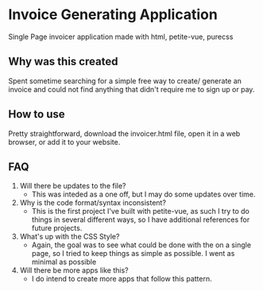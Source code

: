 # Invoice Generating Application
Single Page invoicer application made with html, petite-vue, purecss

## Why was this created
Spent sometime searching for a simple free way to create/ generate an invoice and could not find anything that didn't require me to sign up or pay.

## How to use
Pretty straightforward, download the invoicer.html file, open it in a web browser, or add it to your website.

## FAQ
1. Will there be updates to the file?
   - This was inteded as a one off, but I may do some updates over time.
2. Why is the code format/syntax inconsistent?
   - This is the first project I've built with petite-vue, as such I try to do things in several different ways, so I have additional references for future projects.
3. What's up with the CSS Style?
   - Again, the goal was to see what could be done with the on a single page, so I tried to keep things as simple as possible. I went as minimal as possible
4.  Will there be more apps like this?
    - I do intend to create more apps that follow this pattern.
